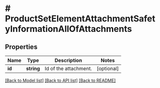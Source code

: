 # # ProductSetElementAttachmentSafetyInformationAllOfAttachments

## Properties

Name | Type | Description | Notes
------------ | ------------- | ------------- | -------------
**id** | **string** | Id of the attachment. | [optional]

[[Back to Model list]](../../README.md#models) [[Back to API list]](../../README.md#endpoints) [[Back to README]](../../README.md)
